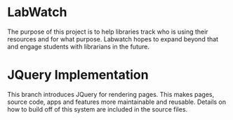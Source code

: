 # LabWatch

The purpose of this project is to help libraries track who is using their resources and for what purpose.
Labwatch hopes to expand beyond that and engage students with librarians in the future.

# JQuery Implementation
This branch introduces JQuery for rendering pages. This makes pages, source code, apps and features more maintainable and reusable. Details on how to build off of this system are included in the source files.
